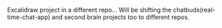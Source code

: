 Excalidraw project in a different repo...
Will be shifting the chatbuds(real-time-chat-app) and second brain projects too to different repos. 

